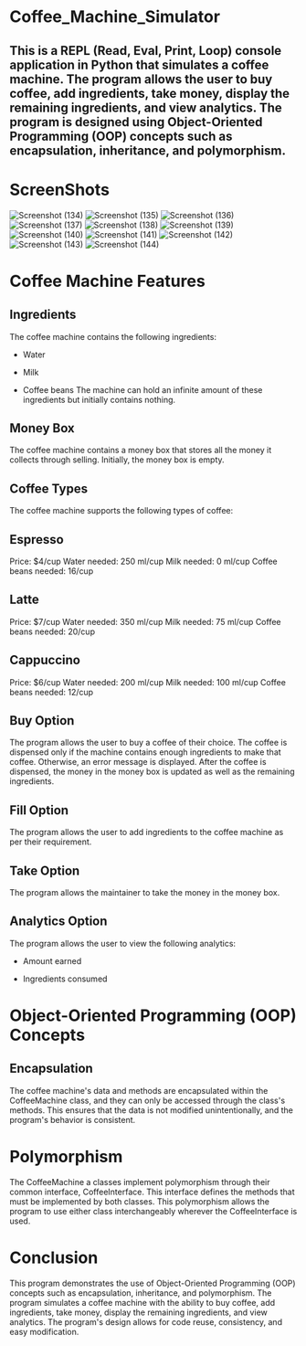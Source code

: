 # Coffee_Machine_Simulator

## This is a REPL (Read, Eval, Print, Loop) console application in Python that simulates a coffee machine. The program allows the user to buy coffee, add ingredients, take money, display the remaining ingredients, and view analytics. The program is designed using Object-Oriented Programming (OOP) concepts such as encapsulation, inheritance, and polymorphism.

# ScreenShots

![Screenshot (134)](https://user-images.githubusercontent.com/111841729/232112170-ee37b3ac-ce0c-4ece-9894-113b3bfbaf93.png)
![Screenshot (135)](https://user-images.githubusercontent.com/111841729/232112179-6366dbab-0d33-4c7d-8ed6-904e05c00620.png)
![Screenshot (136)](https://user-images.githubusercontent.com/111841729/232112202-8a6689af-a88d-41d4-a07e-6009a4389292.png)
![Screenshot (137)](https://user-images.githubusercontent.com/111841729/232112220-e478982f-f7f0-42ec-aa02-f965651a8e49.png)
![Screenshot (138)](https://user-images.githubusercontent.com/111841729/232112245-00575c33-544e-4d28-888b-e9be5cad1db1.png)
![Screenshot (139)](https://user-images.githubusercontent.com/111841729/232112265-0ff80f3e-f98a-49c6-9844-03facd4f12ae.png)
![Screenshot (140)](https://user-images.githubusercontent.com/111841729/232112292-4b6c4bfc-344a-41d7-91fe-2e1f1c6e3666.png)
![Screenshot (141)](https://user-images.githubusercontent.com/111841729/232112309-d2ab5dde-fa83-4bc7-9cef-b9d26b1c7868.png)
![Screenshot (142)](https://user-images.githubusercontent.com/111841729/232112342-074bda31-be04-472f-97d1-1e8570e79753.png)
![Screenshot (143)](https://user-images.githubusercontent.com/111841729/232112355-992a1915-f0ce-4431-b9a7-741dd7e4fdc8.png)
![Screenshot (144)](https://user-images.githubusercontent.com/111841729/232112375-52fc1764-59f6-4043-98f9-5c62b8d03298.png)

# Coffee Machine Features

## Ingredients

The coffee machine contains the following ingredients:

* Water

* Milk

* Coffee beans
The machine can hold an infinite amount of these ingredients but initially contains nothing.

## Money Box
The coffee machine contains a money box that stores all the money it collects through selling. Initially, the money box is empty.

## Coffee Types
The coffee machine supports the following types of coffee:

## Espresso
Price: $4/cup
Water needed: 250 ml/cup
Milk needed: 0 ml/cup
Coffee beans needed: 16/cup
## Latte
Price: $7/cup
Water needed: 350 ml/cup
Milk needed: 75 ml/cup
Coffee beans needed: 20/cup
## Cappuccino
Price: $6/cup
Water needed: 200 ml/cup
Milk needed: 100 ml/cup
Coffee beans needed: 12/cup

## Buy Option
The program allows the user to buy a coffee of their choice. The coffee is dispensed only if the machine contains enough ingredients to make that coffee. Otherwise, an error message is displayed. After the coffee is dispensed, the money in the money box is updated as well as the remaining ingredients.

## Fill Option
The program allows the user to add ingredients to the coffee machine as per their requirement.

## Take Option
The program allows the maintainer to take the money in the money box.



## Analytics Option
The program allows the user to view the following analytics:

* Amount earned

* Ingredients consumed

# Object-Oriented Programming (OOP) Concepts

## Encapsulation
The coffee machine's data and methods are encapsulated within the CoffeeMachine class, and they can only be accessed through the class's methods. This ensures that the data is not modified unintentionally, and the program's behavior is consistent.



# Polymorphism
The CoffeeMachine a classes implement polymorphism through their common interface, CoffeeInterface. This interface defines the methods that must be implemented by both classes. This polymorphism allows the program to use either class interchangeably wherever the CoffeeInterface is used.

# Conclusion
This program demonstrates the use of Object-Oriented Programming (OOP) concepts such as encapsulation, inheritance, and polymorphism. The program simulates a coffee machine with the ability to buy coffee, add ingredients, take money, display the remaining ingredients, and view analytics. The program's design allows for code reuse, consistency, and easy modification.
